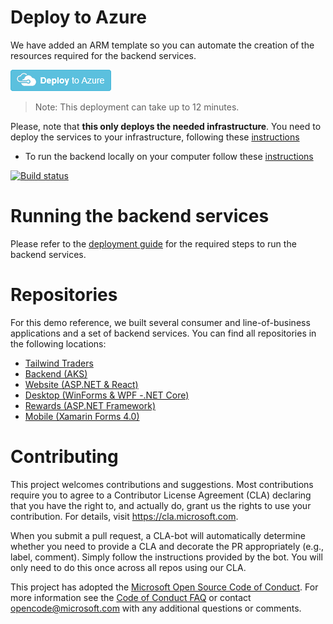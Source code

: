 # Deploy to Azure

We have added an ARM template so you can automate the creation of the resources required for the backend services.

<a href="https://portal.azure.com/#create/Microsoft.Template/uri/https%3A%2F%2Fraw.githubusercontent.com%2FMicrosoft%2FTailwindTraders-Backend%2Fmaster%2FDeploy%2Fdeployment.json"><img src="/Documents/Images/deploy-to-azure.png" alt="Deploy to Azure"/></a>

> Note: This deployment can take up to 12 minutes.

Please, note that **this only deploys the needed infrastructure**. You need to deploy the services to your infrastructure, following these [instructions](./Documents/DeploymentGuide.md)

* To run the backend locally on your computer follow these [instructions](./Documents/RunLocally.md)

[![Build status](https://dev.azure.com/TailwindTraders/Backend/_apis/build/status/Backend-CI)](https://dev.azure.com/TailwindTraders/Backend/_build/latest?definitionId=26)

# Running the backend services

Please refer to the [deployment guide](Documents/DeploymentGuide.md) for the required steps to run the backend services.

# Repositories

For this demo reference, we built several consumer and line-of-business applications and a set of backend services. You can find all repositories in the following locations:

* [Tailwind Traders](https://github.com/Microsoft/TailwindTraders)
* [Backend (AKS)](https://github.com/Microsoft/TailwindTraders-Backend)
* [Website (ASP.NET & React)](https://github.com/Microsoft/TailwindTraders-Website)
* [Desktop (WinForms & WPF -.NET Core)](https://github.com/Microsoft/TailwindTraders-Desktop)
* [Rewards (ASP.NET Framework)](https://github.com/Microsoft/TailwindTraders-Rewards)
* [Mobile (Xamarin Forms 4.0)](https://github.com/Microsoft/TailwindTraders-Mobile)

# Contributing

This project welcomes contributions and suggestions.  Most contributions require you to agree to a
Contributor License Agreement (CLA) declaring that you have the right to, and actually do, grant us
the rights to use your contribution. For details, visit https://cla.microsoft.com.

When you submit a pull request, a CLA-bot will automatically determine whether you need to provide
a CLA and decorate the PR appropriately (e.g., label, comment). Simply follow the instructions
provided by the bot. You will only need to do this once across all repos using our CLA.

This project has adopted the [Microsoft Open Source Code of Conduct](https://opensource.microsoft.com/codeofconduct/).
For more information see the [Code of Conduct FAQ](https://opensource.microsoft.com/codeofconduct/faq/) or
contact [opencode@microsoft.com](mailto:opencode@microsoft.com) with any additional questions or comments.
